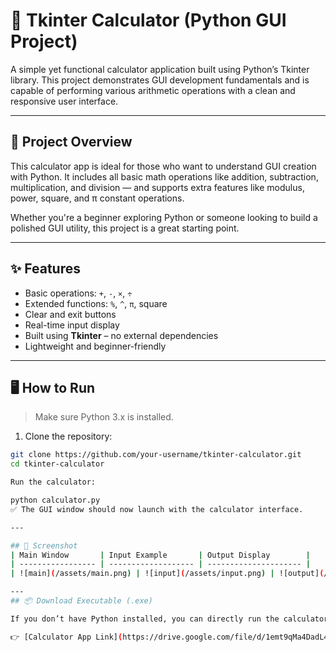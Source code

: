 # 🧮 Tkinter Calculator (Python GUI Project)

A simple yet functional calculator application built using Python’s Tkinter library. This project demonstrates GUI development fundamentals and is capable of performing various arithmetic operations with a clean and responsive user interface.

---

## 📌 Project Overview

This calculator app is ideal for those who want to understand GUI creation with Python. It includes all basic math operations like addition, subtraction, multiplication, and division — and supports extra features like modulus, power, square, and π constant operations.

Whether you're a beginner exploring Python or someone looking to build a polished GUI utility, this project is a great starting point.

---

## ✨ Features

- Basic operations: `+`, `-`, `×`, `÷`
- Extended functions: `%`, `^`, `π`, square
- Clear and exit buttons
- Real-time input display
- Built using **Tkinter** – no external dependencies
- Lightweight and beginner-friendly

---

## 🖥️ How to Run

> Make sure Python 3.x is installed.

1. Clone the repository:

```bash
git clone https://github.com/your-username/tkinter-calculator.git
cd tkinter-calculator

Run the calculator:

python calculator.py
✅ The GUI window should now launch with the calculator interface.

---

## 📸 Screenshot
| Main Window       | Input Example       | Output Display        |
| ----------------- | ------------------- | --------------------- |
| ![main](/assets/main.png) | ![input](/assets/input.png) | ![output](/assets/output.png) |

---
## 📦 Download Executable (.exe)

If you don’t have Python installed, you can directly run the calculator using the .exe file.

👉 [Calculator App Link](https://drive.google.com/file/d/1emt9qMa4DadL4mHwu7xCRPA6zZALQj08/view?usp=sharing)